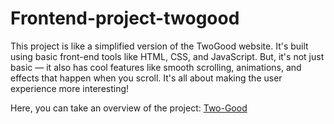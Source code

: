 # Frontend-project-twogood


This project is like a simplified version of the TwoGood website. It's built using basic front-end tools like HTML, CSS, and JavaScript. But, it's not just basic — it also has cool features like smooth scrolling, animations, and effects that happen when you scroll. It's all about making the user experience more interesting!

Here, you can take an overview of the project: [Two-Good](https://ashutoshburman.github.io/frontend-project-twogood.github.io/)
